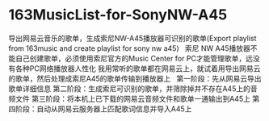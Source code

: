 # 163MusicList-for-SonyNW-A45
导出网易云音乐的歌单，生成索尼NW-A45播放器可识别的歌单(Export playlist from 163music and create playlist for sony nw a45)
 
索尼 NW A45播放器不能自己创建歌单，必须使用索尼官方的Music Center for PC才能管理歌单，远没有各种PC网络播放器人性化
我用常听的歌单都在网易云上，就试着用导出网易云的歌单，然后处理成索尼A45的歌单传输到播放器上
 
第一阶段：先从网易云导出歌单详细信息
第二阶段：生成索尼可识别的歌单，并筛除掉并不存在A45上的音频文件
第三阶段：将本机上已下载的网易云音频文件和歌单一通输出到A45上
第四阶段：自动从网易云服务器上匹配歌词信息并导入A45上
